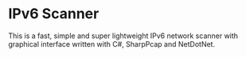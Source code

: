 # IPv6 Scanner
This is a fast, simple and super lightweight IPv6 network scanner with graphical interface written with C#, SharpPcap and NetDotNet.
